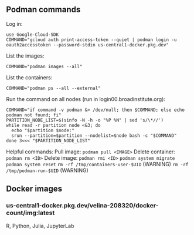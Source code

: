 ## Podman commands
Log in:
```
use Google-Cloud-SDK
COMMAND="gcloud auth print-access-token --quiet | podman login -u oauth2accesstoken --password-stdin us-central1-docker.pkg.dev"
```
List the images:
```
COMMAND="podman images --all"
```
List the containers:
```
COMMAND="podman ps --all --external"
```
Run the command on all nodes (run in login00.broadinstitute.org):
```
COMMAND="if command -v podman &> /dev/null; then $COMMAND; else echo podman not found; fi"
PARTITION_NODE_LIST=$(sinfo -N -h -o "%P %N" | sed 's/\*//')
while read -r partition node <&3; do
  echo "$partition $node:"
  srun --partition=$partition --nodelist=$node bash -c "$COMMAND"
done 3<<< "$PARTITION_NODE_LIST"
```
Helpful commands:
Pull image: ```podman pull <IMAGE>``` 
Delete container: ```podman rm <ID>``` 
Delete image: ```podman rmi <ID>``` 
```podman system migrate``` 
```podman system reset``` 
```rm -rf /tmp/containers-user-$UID``` (WARNING) 
```rm -rf /tmp/podman-run-$UID``` (WARNING) 

## Docker images
### us-central1-docker.pkg.dev/velina-208320/docker-count/img:latest
R, Python, Julia, JupyterLab
